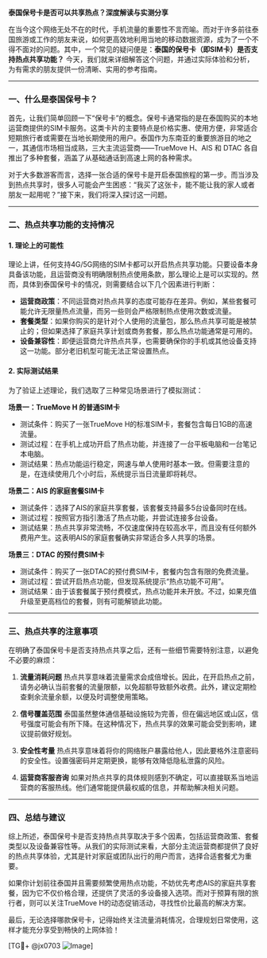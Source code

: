 **泰国保号卡是否可以共享热点？深度解读与实测分享**

在当今这个网络无处不在的时代，手机流量的重要性不言而喻。而对于许多前往泰国旅游或工作的朋友来说，如何更高效地利用当地的移动数据资源，成为了一个不得不面对的问题。其中，一个常见的疑问便是：**泰国的保号卡（即SIM卡）是否支持热点共享功能？** 今天，我们就来详细解答这个问题，并通过实际体验和分析，为有需求的朋友提供一份清晰、实用的参考指南。

---

### 一、什么是泰国保号卡？
首先，让我们简单回顾一下“保号卡”的概念。保号卡通常指的是在泰国购买的本地运营商提供的SIM卡服务。这类卡片的主要特点是价格实惠、使用方便，非常适合短期旅行者或需要在当地长期使用的用户。泰国作为东南亚的重要旅游目的地之一，其通信市场相当成熟，三大主流运营商——TrueMove H、AIS 和 DTAC 各自推出了多种套餐，涵盖了从基础通话到高速上网的各种需求。

对于大多数游客而言，选择一张合适的保号卡是开启泰国旅程的第一步。而当涉及到热点共享时，很多人可能会产生困惑：“我买了这张卡，能不能让我的家人或者朋友一起用呢？”接下来，我们将深入探讨这一问题。

---

### 二、热点共享功能的支持情况
#### 1. 理论上的可能性
理论上讲，任何支持4G/5G网络的SIM卡都可以开启热点共享功能。只要设备本身具备该功能，且运营商没有明确限制热点使用条款，那么理论上是可以实现的。然而，具体到泰国保号卡的情况，则需要结合以下几个因素进行判断：

- **运营商政策**：不同运营商对热点共享的态度可能存在差异。例如，某些套餐可能允许无限量热点流量，而另一些则会严格限制热点使用次数或流量。
- **套餐类型**：如果你购买的是针对个人使用的流量包，那么热点共享可能是被禁止的；但如果选择了家庭共享计划或商务套餐，那么热点功能通常是可用的。
- **设备兼容性**：即便运营商允许热点共享，也需要确保你的手机或其他设备支持这一功能。部分老旧机型可能无法正常设置热点。

#### 2. 实际测试结果
为了验证上述理论，我们选取了三种常见场景进行了模拟测试：

**场景一：TrueMove H 的普通SIM卡**
- 测试条件：购买了一张TrueMove H的标准SIM卡，套餐包含每日1GB的高速流量。
- 测试过程：在手机上成功开启了热点功能，并连接了一台平板电脑和一台笔记本电脑。
- 测试结果：热点功能运行稳定，网速与单人使用时基本一致。但需要注意的是，在连续使用几个小时后，系统提示当日流量即将耗尽。

**场景二：AIS 的家庭套餐SIM卡**
- 测试条件：选择了AIS的家庭共享套餐，该套餐支持最多5台设备同时在线。
- 测试过程：按照官方指引激活了热点功能，并尝试连接多台设备。
- 测试结果：热点共享非常流畅，不仅速度保持在较高水平，而且没有任何额外费用产生。这表明AIS的家庭套餐确实非常适合多人共享的场景。

**场景三：DTAC 的预付费SIM卡**
- 测试条件：购买了一张DTAC的预付费SIM卡，套餐内包含有限的免费流量。
- 测试过程：尝试开启热点功能，但发现系统提示“热点功能不可用”。
- 测试结果：由于该套餐属于预付费模式，热点功能并未开放。不过，如果充值升级至更高档位的套餐，则有可能解锁此功能。

---

### 三、热点共享的注意事项
在明确了泰国保号卡是否支持热点共享之后，还有一些细节需要特别注意，以避免不必要的麻烦：

1. **流量消耗问题**
   热点共享意味着流量需求会成倍增长。因此，在开启热点之前，请务必确认当前套餐的流量限额，以免超额导致额外收费。此外，建议定期检查剩余流量余额，以便及时调整使用策略。

2. **信号覆盖范围**
   泰国虽然整体通信基础设施较为完善，但在偏远地区或山区，信号强度可能会有所下降。在这种情况下，热点共享的效果可能会受到影响，建议提前做好规划。

3. **安全性考量**
   热点共享意味着将你的网络账户暴露给他人，因此要格外注意密码的安全性。设置强密码并定期更换，能够有效降低隐私泄露的风险。

4. **运营商客服咨询**
   如果对热点共享的具体规则感到不确定，可以直接联系当地运营商的客服热线。他们通常能提供最权威的信息，并帮助解决相关问题。

---

### 四、总结与建议
综上所述，泰国保号卡是否支持热点共享取决于多个因素，包括运营商政策、套餐类型以及设备兼容性等。从我们的实际测试来看，大部分主流运营商都提供了良好的热点共享体验，尤其是针对家庭或团队出行的用户而言，选择合适套餐尤为重要。

如果你计划前往泰国并且需要频繁使用热点功能，不妨优先考虑AIS的家庭共享套餐，因为它不仅价格合理，还提供了灵活的多设备接入选项。而对于预算有限的旅行者，则可以关注TrueMove H的动态促销活动，寻找性价比最高的解决方案。

最后，无论选择哪款保号卡，记得始终关注流量消耗情况，合理规划日常使用，这样才能充分享受到畅快的上网体验！

[TG💪+ @jx0703 ![Image](https://github.com/user-attachments/assets/dbca1d08-cadb-493c-b0ec-ad6f7a83f270)]